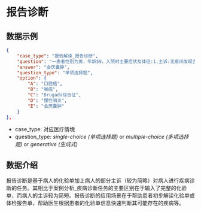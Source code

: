# 报告诊断

## 数据示例

```json
{
    "case_type": "报告解读_报告诊断",
    "question": "一患者性别为男，年龄59，入院时主要症状及体征:1.主诉:无意间发现舌根新生物2周余。2.现病史:患者2周余前无意间发现舌根新生物，否认咽痛，否认咳嗽咳痰，否认呼吸吞咽困难，否认饮水呛咳，曾就诊于曙光医院宝山分院，行电子喉镜(944)舌根新生物 会咽囊肿 慢性咽炎，为进一步治疗，门诊以舌根新生物收入院。询问病史，患者有慢性咽炎病史，发作时有咽痛伴有咳嗽咳痰。3.专科检查:舌根右侧见一0.2cm左右圆形新生物，边界清楚，无破溃流脓，无搏动。 特殊检查及重要会诊:胸片、颈部B超未见明显异常，心电图示V1 V2导联Brugada波样改变。完整化验结果: 单核细胞:正常, 红细胞平均血红蛋白浓度:正常, 嗜中性粒细胞（绝对值）:正常, 血小板平均体积:正常, 白细胞计数:正常, 血小板计数:正常, 嗜酸性粒细胞:正常, 淋巴细胞:正常, 红细胞平均血红蛋白含量:正常, 红细胞平均体积:正常, 嗜酸性粒细胞(绝对值):正常, 嗜碱性粒细胞:正常, 红细胞比容:正常, 淋巴细胞(绝对值):正常, 嗜碱性粒细胞(绝对值):正常, 嗜中性分叶核细胞:正常, 红细胞计数:正常, 单核细胞(绝对值):正常, 血小板体积分布宽度:正常, 红细胞分布宽度-CV值:正常, 大血小板比率:正常, 血红蛋白:正常, 尿血红蛋白(ERY):正常, 白细胞团(WBCC):正常, 尿酮体(KET):正常, 尿白细胞酯酶(LEU):正常, 尿亚硝酸盐(NIT):正常, 尿胆原(UBG):正常, 透明管形(HYAL):正常, 真菌(BYST):正常, 尿比密(SG):正常, 尿胆红素(BIL):正常, 尿葡萄糖(GLU):正常, 细菌(BACT):正常, 尿液透明度(CLA):正常, 尿常规检查:正常, 尿蛋白(PRO):正常, 鳞状上皮(SQEP):正常, 白细胞(WBC):正常, 红细胞(RBC):正常, 黏液(MUCS):异常, 尿液颜色(COL):正常, 非鳞状上皮(NSE):正常, 尿ｐＨ:正常, 未分类结晶(UNCX):正常, 抗ＨＡＶ－ＩｇＭ:正常, ＨＢｓＡｂ:正常, 抗－ＨＣＶ:正常, ＨＢｓＡｇ:正常, ＨＢｃＡｂ:正常, ＨＢｅＡｂ:正常, ＨＢｅＡｇ:正常, TRUST:阴性, HIV抗体:阴性, 血清碱性磷酸酶:正常, 胆汁酸:正常, 血清蛋白电泳_B:正常, 血清尿素氮:正常, 血清球蛋白:正常, 血清尿酸:正常, L-γ-谷氨酰基转移酶:正常, 血清血糖:正常, 血清直接胆红素:正常, 血清总胆红素:正常, 血清总蛋白:正常, 血清蛋白电泳_r:正常, 血清蛋白电泳_a2:正常, 血清丙氨酸氨基转移酶:正常, 前白蛋白:正常, 血清蛋白电泳_a1:正常, 天门冬氨酸氨基转移酶:正常, 血清蛋白电泳_A:正常, 血清肌酐:正常, 血清白/球蛋白比:正常, 血清白蛋白:正常, 粪便常规:正常, 粪白细胞:正常, 粪颜色:正常, 粪性状:正常, 粪红细胞:正常, PT（全自动）:正常, INR:正常, APTT(全自动):正常, 纤维蛋白原（全自动）:正常，请问结合患者症状与化验报告单中可以得到的疾病诊断信息是什么？",
    "answer": "会厌囊肿",
    "question_type": "单项选择题",
    "option": {
        "A": "口腔癌",
        "B": "喉癌",
        "C": "Brugada综合征",
        "D": "慢性咽炎",
        "E": "会厌囊肿"
    }
},
```
- case_type: 对应医疗情境
- question_type: *single-choice (单项选择题)* or *multiple-choice (多项选择题)* or *generative (生成式)*

## 数据介绍

报告诊断是基于病人的化验单加上病人的部分主诉（较为简略）对病人进行疾病诊断的任务。其相比于案例分析_疾病诊断任务的主要区别在于输入了完整的化验单，而病人的主诉较为简短。报告诊断的应用场景在于帮助患者初步解读化验单或体检报告单，帮助医生根据患者的化验单信息快速判断其可能存在的疾病等。


<!--
### 测评结果
#### 选择题
| 模型| 0-shot | 5-shot |Avg|
|------|------------|-----------------|-----------------|
|GPT-4|0.96|0.96| 0.96|
|Huatuo2-13B|0.91|0.96| 0.94|
|通义千问|0.90|0.91| 0.91|
|星火|0.91|0.87| 0.89|
|文心一言|0.89|0.87| 0.88|
|Baichuan-chat-13B|0.57|0.63| 0.60|
|InternLM-7B|0.19|0.15| 0.17|

**指标计算方式**

对于选择题，我们设计了一些固定的模板，需要模型严格匹配回复的模板的之一且答案正确才计算为正确。

**实验观察**

我们可以看到：
- 在报告解读-报告诊断任务上，医疗领域专有大模型（Huatuo2）达到了接近GPT-4的性能，其他通用大模型（通义千问等）也有不错的表现。
- 通过0-shot和5-shot的对比，在该任务上5-shot的优势并不明显，说明模型可以比较好的理解该任务

#### 生成式
-->

